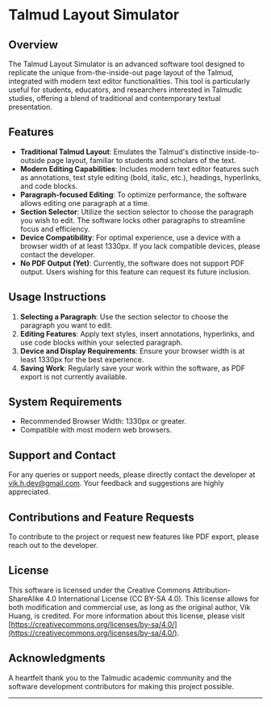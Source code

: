 # Talmud Layout Simulator

## Overview
The Talmud Layout Simulator is an advanced software tool designed to replicate the unique from-the-inside-out page layout of the Talmud, integrated with modern text editor functionalities. This tool is particularly useful for students, educators, and researchers interested in Talmudic studies, offering a blend of traditional and contemporary textual presentation.

## Features
- **Traditional Talmud Layout**: Emulates the Talmud's distinctive inside-to-outside page layout, familiar to students and scholars of the text.
- **Modern Editing Capabilities**: Includes modern text editor features such as annotations, text style editing (bold, italic, etc.), headings, hyperlinks, and code blocks.
- **Paragraph-focused Editing**: To optimize performance, the software allows editing one paragraph at a time.
- **Section Selector**: Utilize the section selector to choose the paragraph you wish to edit. The software locks other paragraphs to streamline focus and efficiency.
- **Device Compatibility**: For optimal experience, use a device with a browser width of at least 1330px. If you lack compatible devices, please contact the developer.
- **No PDF Output (Yet)**: Currently, the software does not support PDF output. Users wishing for this feature can request its future inclusion.

## Usage Instructions
1. **Selecting a Paragraph**: Use the section selector to choose the paragraph you want to edit.
2. **Editing Features**: Apply text styles, insert annotations, hyperlinks, and use code blocks within your selected paragraph.
3. **Device and Display Requirements**: Ensure your browser width is at least 1330px for the best experience.
4. **Saving Work**: Regularly save your work within the software, as PDF export is not currently available.

## System Requirements
- Recommended Browser Width: 1330px or greater.
- Compatible with most modern web browsers.

## Support and Contact
For any queries or support needs, please directly contact the developer at vik.h.dev@gmail.com. Your feedback and suggestions are highly appreciated.

## Contributions and Feature Requests
To contribute to the project or request new features like PDF export, please reach out to the developer.

## License
This software is licensed under the Creative Commons Attribution-ShareAlike 4.0 International License (CC BY-SA 4.0). This license allows for both modification and commercial use, as long as the original author, Vik Huang, is credited. For more information about this license, please visit [https://creativecommons.org/licenses/by-sa/4.0/](https://creativecommons.org/licenses/by-sa/4.0/).

## Acknowledgments
A heartfelt thank you to the Talmudic academic community and the software development contributors for making this project possible.

---
